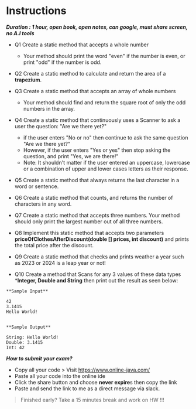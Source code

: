 # Instructions

***Duration : 1 hour, open book, open notes, can google, must share screen, no A.I tools***
    
   - Q1  Create a static method that accepts a whole number
       - Your method should print the word "even" if the number is even, or print "odd" if the number is odd.


   - Q2 Create a static method to calculate and return the area of a **trapezium**.


  - Q3 Create a static method that accepts an array of whole numbers
       - Your method should find and return the square root of only the odd numbers in the array.


  - Q4 Create a static method that continuously uses a Scanner to ask a user the question: "Are we there yet?"
       - if the user enters "No or no" then continue to ask the same question "Are we there yet?"
       - However, if the user enters "Yes or yes" then stop asking the question, and print "Yes, we are there!"
       - Note: It shouldn't matter if the user entered an uppercase, lowercase or a combination of upper and lower cases letters as their response.

  - Q5 Create a static method that always returns the last character in a word or sentence.

  - Q6 Create a static method that counts, and returns the number of characters in any word.

  - Q7 Create a static method that accepts three numbers. Your method should only print the largest number out of all three numbers.

  - Q8 Implement this static method that accepts two parameters **priceOfClothesAfterDiscount(double [] prices, int discount)** and prints the total price after the discount.

  - Q9 Create a static method that checks and prints weather a year such as 2023 or 2024 is a leap year or not!

  - Q10 Create a method that Scans for any 3 values of these data types ***Integer, Double and String** then print out the result as seen below:
```
**Sample Input**

42
3.1415
Hello World!


**Sample Output**

String: Hello World!
Double: 3.1415
Int: 42

```


***How to submit your exam?***
- Copy all your code > Visit https://www.online-java.com/ 
- Paste all your code into the online ide
- Click the share button and choose **never expire**s then copy the link 
- Paste and send the link to me as a direct message via slack. 

> Finished early? Take a 15 minutes break and work on HW !!!

